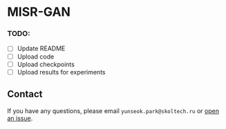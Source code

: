 # MISR-GAN

### TODO:

- [ ] Update README
- [ ] Upload code
- [ ] Upload checkpoints
- [ ] Upload results for experiments

## Contact
If you have any questions, please email `yunseok.park@skoltech.ru` or [open an issue](https://github.com/yunseok624/MISR-GAN/issues/new).
